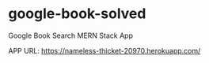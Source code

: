 # google-book-solved
Google Book Search MERN Stack App

APP URL:
https://nameless-thicket-20970.herokuapp.com/
